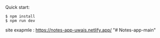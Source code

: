Quick start:

```
$ npm install
$ npm run dev 
```
site exapmle : https://notes-app-uwais.netlify.app/
"# Notes-app-main" 
